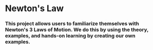# Newton's Law

### This project allows users to familiarize themselves with Newton's 3 Laws of Motion. We do this by using the theory, examples, and hands-on learning by creating our own examples.
